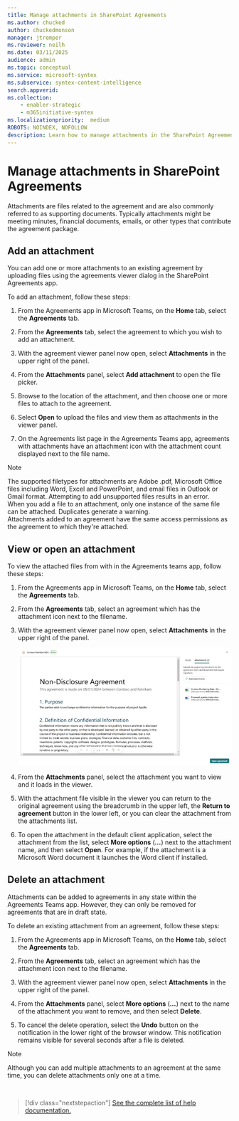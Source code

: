 ```yaml
---
title: Manage attachments in SharePoint Agreements
ms.author: chucked
author: chuckedmonson
manager: jtremper
ms.reviewer: neilh
ms.date: 03/11/2025
audience: admin
ms.topic: conceptual
ms.service: microsoft-syntex
ms.subservice: syntex-content-intelligence
search.appverid: 
ms.collection: 
    - enabler-strategic
    - m365initiative-syntex
ms.localizationpriority:  medium
ROBOTS: NOINDEX, NOFOLLOW
description: Learn how to manage attachments in the SharePoint Agreements solution.
---
```


# Manage attachments in SharePoint Agreements

Attachments are files related to the agreement and are also commonly referred to as supporting documents. Typically attachments might be meeting minutes, financial documents, emails, or other types that contribute the agreement package.

## Add an attachment

You can add one or more attachments to an existing agreement by uploading files using the agreements viewer dialog in the SharePoint Agreements app.

To add an attachment, follow these steps:

1. From the Agreements app in Microsoft Teams, on the **Home** tab, select the **Agreements** tab.

2. From the **Agreements** tab, select the agreement to which you wish to add an attachment.

3. With the agreement viewer panel now open, select **Attachments** in the upper right of the panel.

4. From the **Attachments** panel, select **Add attachment** to open the file picker.

5. Browse to the location of the attachment, and then choose one or more files to attach to the agreement.

6. Select **Open** to upload the files and view them as attachments in the viewer panel.

7. On the Agreements list page in the Agreements Teams app, agreements with attachments have an attachment icon with the attachment count displayed next to the file name.

> [!NOTE]
> The supported filetypes for attachments are Adobe .pdf, Microsoft Office files including Word, Excel and PowerPoint, and email files in Outlook or Gmail format. Attempting to add unsupported files results in an error.<br>
> When you add a file to an attachment, only one instance of the same file can be attached. Duplicates generate a warning.<br>
> Attachments added to an agreement have the same access permissions as the agreement to which they're attached.

## View or open an attachment

To view the attached files from with in the Agreements teams app, follow these steps:

1. From the Agreements app in Microsoft Teams, on the **Home** tab, select the **Agreements** tab.

2. From the **Agreements** tab, select an agreement which has the attachment icon next to the filename.

3. With the agreement viewer panel now open, select **Attachments** in the upper right of the panel.

   ![A screenshot of the agreement viewer page.](../../media/content-understanding/agreements-attachments.png)

4. From the **Attachments** panel, select the attachment you want to view and it loads in the viewer.

5. With the attachment file visible in the viewer you can return to the original agreement using the breadcrumb in the upper left, the **Return to agreement** button in the lower left, or you can clear the attachment from the attachments list.

6. To open the attachment in the default client application, select the attachment from the list, select **More options** (***...***) next to the attachment name, and then select **Open**. For example, if the attachment is a Microsoft Word document it launches the Word client if installed.

## Delete an attachment

Attachments can be added to agreements in any state within the Agreements Teams app. However, they can only be removed for agreements that are in draft state.

To delete an existing attachment from an agreement, follow these steps:

1. From the Agreements app in Microsoft Teams, on the **Home** tab, select the **Agreements** tab.

2. From the **Agreements** tab, select an agreement which has the attachment icon next to the filename.

3. With the agreement viewer panel now open, select **Attachments** in the upper right of the panel.

4. From the **Attachments** panel, select **More options** (***...***) next to the name of the attachment you want to remove, and then select **Delete**.

5. To cancel the delete operation, select the **Undo** button on the notification in the lower right of the browser window. This notification remains visible for several seconds after a file is deleted.

> [!NOTE]
> Although you can add multiple attachments to an agreement at the same time, you can delete attachments only one at a time.

<br>

> [!div class="nextstepaction"]
> [See the complete list of help documentation.](agreements-overview.md#help-documentation)






